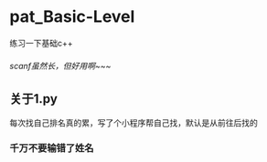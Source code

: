 # pat_Basic-Level
练习一下基础c++
###### scanf虽然长，但好用啊~~~
## 关于1.py
每次找自己排名真的累，写了个小程序帮自己找，默认是从前往后找的
### 千万不要输错了姓名
